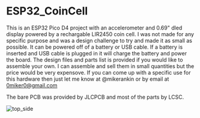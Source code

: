 # ESP32_CoinCell

This is an ESP32 Pico D4 project with an accelerometer and 0.69" dled display powered by a rechargable LIR2450 coin cell. I was not made for any specific purpose and was a design challenge to try and made it as small as possible. It can be powered off of a battery or USB cable. If a battery is inserted and USB cable is plugged in it will charge the battery and power the board. The design files and parts list is provided if you would like to assemble your own. I can assemble and sell them in small quantities but the price would be very expensove. If you can come up with a specific use for this hardware then just let me know at @mikerankin or by email at 0miker0@gmail.com


The bare PCB was provided by JLCPCB and most of the parts by LCSC.

![top_side](https://user-images.githubusercontent.com/4991664/52291416-a9859980-2948-11e9-858f-9d1c7c2d482f.jpg)
